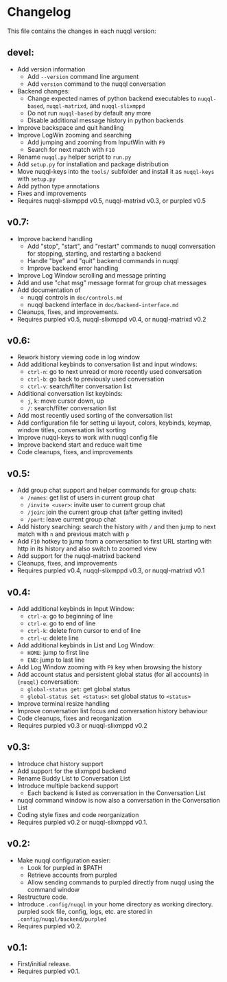 # Changelog

This file contains the changes in each nuqql version:

## devel:
* Add version information
  * Add `--version` command line argument
  * Add `version` command to the nuqql conversation
* Backend changes:
  * Change expected names of python backend executables to `nuqql-based`,
    `nuqql-matrixd`, and `nuqql-slixmppd`
  * Do not run `nuqql-based` by default any more
  * Disable additional message history in python backends
* Improve backspace and quit handling
* Improve LogWin zooming and searching
  * Add jumping and zooming from InputWin with `F9`
  * Search for next match with `F10`
* Rename `nuqql.py` helper script to `run.py`
* Add `setup.py` for installation and package distribution
* Move nuqql-keys into the `tools/` subfolder and install it as `nuqql-keys`
  with `setup.py`
* Add python type annotations
* Fixes and improvements
* Requires nuqql-slixmppd v0.5, nuqql-matrixd v0.3, or purpled v0.5

## v0.7:
* Improve backend handling
  * Add "stop", "start", and "restart" commands to nuqql conversation for
    stopping, starting, and restarting a backend
  * Handle "bye" and "quit" backend commands in nuqql
  * Improve backend error handling
* Improve Log Window scrolling and message printing
* Add and use "chat msg" message format for group chat messages
* Add documentation of
  * nuqql controls in `doc/controls.md`
  * nuqql backend interface in `doc/backend-interface.md`
* Cleanups, fixes, and improvements.
* Requires purpled v0.5, nuqql-slixmppd v0.4, or nuqql-matrixd v0.2

## v0.6:
* Rework history viewing code in log window
* Add additional keybinds to conversation list and input windows:
  * `ctrl-n`: go to next unread or more recently used conversation
  * `ctrl-b`: go back to previously used conversation
  * `ctrl-v`: search/filter conversation list
* Additional conversation list keybinds:
  * `j`, `k`: move cursor down, up
  * `/`: search/filter conversation list
* Add most recently used sorting of the conversation list
* Add configuration file for setting ui layout, colors, keybinds, keymap,
  window titles, conversation list sorting
* Improve nuqql-keys to work with nuqql config file
* Improve backend start and reduce wait time
* Code cleanups, fixes, and improvements

## v0.5:
* Add group chat support and helper commands for group chats:
  * `/names`: get list of users in current group chat
  * `/invite <user>`: invite user to current group chat
  * `/join`: join the current group chat (after getting invited)
  * `/part`: leave current group chat
* Add history searching: search the history with `/` and then jump to next
  match with `n` and previous match with `p`
* Add `F10` hotkey to jump from a conversation to first URL starting with
  http in its history and also switch to zoomed view
* Add support for the nuqql-matrixd backend
* Cleanups, fixes, and improvements
* Requires purpled v0.4, nuqql-slixmppd v0.3, or nuqql-matrixd v0.1

## v0.4:
* Add additional keybinds in Input Window:
  * `ctrl-a`: go to beginning of line
  * `ctrl-e`: go to end of line
  * `ctrl-k`: delete from cursor to end of line
  * `ctrl-u`: delete line
* Add additional keybinds in List and Log Window:
  * `HOME`: jump to first line
  * `END`: jump to last line
* Add Log Window zooming with `F9` key when browsing the history
* Add account status and persistent global status (for all accounts) in
  `{nuqql}` conversation:
  * `global-status get`: get global status
  * `global-status set <status>`: set global status to `<status>`
* Improve terminal resize handling
* Improve conversation list focus and conversation history behaviour
* Code cleanups, fixes and reorganization
* Requires purpled v0.3 or nuqql-slixmppd v0.2

## v0.3:
* Introduce chat history support
* Add support for the slixmppd backend
* Rename Buddy List to Conversation List
* Introduce multiple backend support
  * Each backend is listed as conversation in the Conversation List
* nuqql command window is now also a conversation in the Conversation List
* Coding style fixes and code reorganization
* Requires purpled v0.2 or nuqql-slixmppd v0.1.

##  v0.2:
* Make nuqql configuration easier:
  * Look for purpled in $PATH
  * Retrieve accounts from purpled
  * Allow sending commands to purpled directly from nuqql using the command
    window
* Restructure code.
* Introduce `.config/nuqql` in your home directory as working directory.
  purpled sock file, config, logs, etc. are stored in
  `.config/nuqql/backend/purpled`
* Requires purpled v0.2.

## v0.1:
* First/initial release.
* Requires purpled v0.1.
